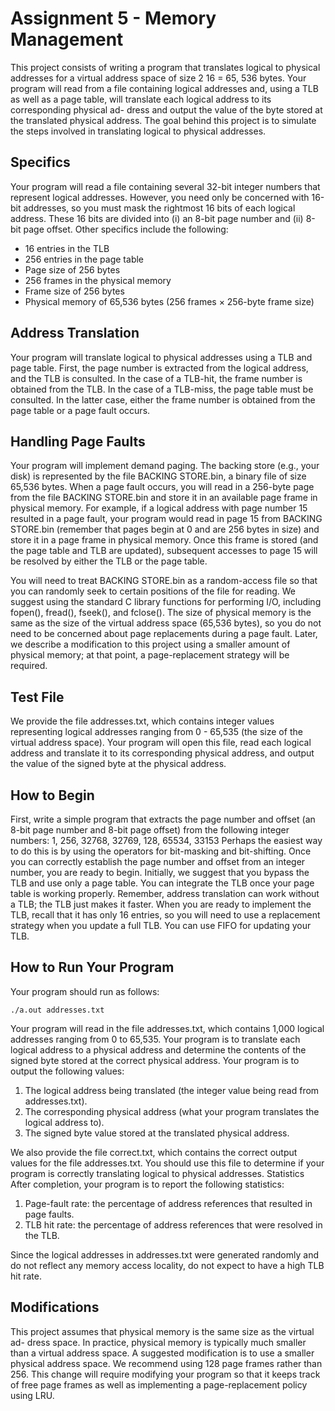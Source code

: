# Assignment 5 - Memory Management

This project consists of writing a program that translates logical to physical
addresses for a virtual address space of size 2 16 = 65, 536 bytes. Your program
will read from a file containing logical addresses and, using a TLB as well as a
page table, will translate each logical address to its corresponding physical ad-
dress and output the value of the byte stored at the translated physical address.
The goal behind this project is to simulate the steps involved in translating
logical to physical addresses.

## Specifics

Your program will read a file containing several 32-bit integer numbers that
represent logical addresses. However, you need only be concerned with 16-bit
addresses, so you must mask the rightmost 16 bits of each logical address. These
16 bits are divided into (i) an 8-bit page number and (ii) 8-bit page offset. Other
specifics include the following:

* 16 entries in the TLB
* 256 entries in the page table
* Page size of 256 bytes
* 256 frames in the physical memory
* Frame size of 256 bytes
* Physical memory of 65,536 bytes (256 frames × 256-byte frame size)

## Address Translation

Your program will translate logical to physical addresses using a TLB and page
table. First, the page number is extracted from the logical address, and the
TLB is consulted. In the case of a TLB-hit, the frame number is obtained from
the TLB. In the case of a TLB-miss, the page table must be consulted. In the
latter case, either the frame number is obtained from the page table or a page
fault occurs.

## Handling Page Faults

Your program will implement demand paging. The backing store (e.g., your
disk) is represented by the file BACKING STORE.bin, a binary file of size 65,536
bytes. When a page fault occurs, you will read in a 256-byte page from the file
BACKING STORE.bin and store it in an available page frame in physical memory.
For example, if a logical address with page number 15 resulted in a page fault,
your program would read in page 15 from BACKING STORE.bin (remember that
pages begin at 0 and are 256 bytes in size) and store it in a page frame in
physical memory. Once this frame is stored (and the page table and TLB are
updated), subsequent accesses to page 15 will be resolved by either the TLB or
the page table.  

You will need to treat BACKING STORE.bin as a random-access file so that
you can randomly seek to certain positions of the file for reading. We suggest
using the standard C library functions for performing I/O, including fopen(),
fread(), fseek(), and fclose(). The size of physical memory is the same as
the size of the virtual address space (65,536 bytes), so you do not need to be
concerned about page replacements during a page fault. Later, we describe a
modification to this project using a smaller amount of physical memory; at that
point, a page-replacement strategy will be required.

## Test File

We provide the file addresses.txt, which contains integer values representing
logical addresses ranging from 0 - 65,535 (the size of the virtual address space).
Your program will open this file, read each logical address and translate it to
its corresponding physical address, and output the value of the signed byte at
the physical address.

## How to Begin

First, write a simple program that extracts the page number and offset (an 8-bit
page number and 8-bit page offset) from the following integer numbers:
1, 256, 32768, 32769, 128, 65534, 33153
Perhaps the easiest way to do this is by using the operators for bit-masking and
bit-shifting. Once you can correctly establish the page number and offset from
an integer number, you are ready to begin. Initially, we suggest that you bypass
the TLB and use only a page table. You can integrate the TLB once your page
table is working properly. Remember, address translation can work without
a TLB; the TLB just makes it faster. When you are ready to implement the
TLB, recall that it has only 16 entries, so you will need to use a replacement
strategy when you update a full TLB. You can use FIFO for updating your TLB.

## How to Run Your Program

Your program should run as follows:

```
./a.out addresses.txt
```

Your program will read in the file addresses.txt, which contains 1,000 logical
addresses ranging from 0 to 65,535. Your program is to translate each logical
address to a physical address and determine the contents of the signed byte
stored at the correct physical address. Your program is to output the following
values:

1. The logical address being translated (the integer value being read from
addresses.txt).
2. The corresponding physical address (what your program translates the
logical address to).
3. The signed byte value stored at the translated physical address.

We also provide the file correct.txt, which contains the correct output values
for the file addresses.txt. You should use this file to determine if your program is
correctly translating logical to physical addresses. Statistics After completion,
your program is to report the following statistics:

1. Page-fault rate: the percentage of address references that resulted in
page faults.
2. TLB hit rate: the percentage of address references that were resolved in
the TLB.

Since the logical addresses in addresses.txt were generated randomly and
do not reflect any memory access locality, do not expect to have a high TLB hit
rate.

## Modifications

This project assumes that physical memory is the same size as the virtual ad-
dress space. In practice, physical memory is typically much smaller than a
virtual address space. A suggested modification is to use a smaller physical
address space. We recommend using 128 page frames rather than 256. This
change will require modifying your program so that it keeps track of free page
frames as well as implementing a page-replacement policy using LRU.
